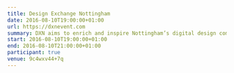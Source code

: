 ```yaml
---
title: Design Exchange Nottingham
date: 2016-08-10T19:00:00+01:00
url: https://dxnevent.com
summary: DXN aims to enrich and inspire Nottingham’s digital design community. Each month, it presents talks from renowned speakers and local voices, on topics ranging from UX to front-end.
start: 2016-08-10T19:00:00+01:00
end: 2016-08-10T21:00:00+01:00
participant: true
venue: 9c4wxv44+7q
---
```


